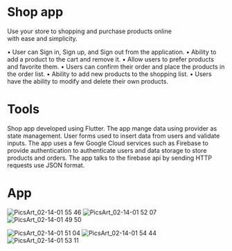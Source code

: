# Shop app

Use your store to shopping and purchase products online  
with ease and simplicity. 

•	User can Sign in, Sign up, and Sign out from the application.
•	Ability to add a product to the cart and remove it.
•	Allow users to prefer products and favorite them.
•	Users can confirm their order and place the products in the order list.
•	Ability to add new products to the shopping list.
•	Users have the ability to modify and delete their own products.


# Tools 
Shop app developed using Flutter. The app mange data using  provider as state management. User forms used to insert data from users and validate inputs. The app uses a few Google Cloud services such as Firebase to provide authentication to authenticate users and data storage to store products and orders. The app talks to the firebase api by sending HTTP requests use JSON format.  

# App
![PicsArt_02-14-01 55 46](https://user-images.githubusercontent.com/24944117/218738930-39e3aaa7-fdbd-4758-b53a-a560a8f8f58b.png)
![PicsArt_02-14-01 52 07](https://user-images.githubusercontent.com/24944117/218738884-b2f4c2d8-ceca-4bdf-8f00-febb04dba4e5.png)
![PicsArt_02-14-01 49 50](https://user-images.githubusercontent.com/24944117/218738849-be92680e-8232-4cfe-8885-af52446c2976.png)

![PicsArt_02-14-01 51 04](https://user-images.githubusercontent.com/24944117/218738872-932f3977-6fc4-4689-bbee-6c93f6752bf7.png)
![PicsArt_02-14-01 54 44](https://user-images.githubusercontent.com/24944117/218738908-aedb856a-80a6-4fe9-8152-ba75feaa996f.png)
![PicsArt_02-14-01 53 11](https://user-images.githubusercontent.com/24944117/218738899-bbfde9c3-7bb7-41f8-942e-5045cdb66525.png)
